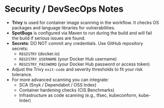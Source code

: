 # Security / DevSecOps Notes

- **Trivy** is used for container image scanning in the workflow. It checks OS packages and language libraries for vulnerabilities.
- **SpotBugs** is configured via Maven to run during the build and will fail the build if serious issues are found.
- **Secrets**: DO NOT commit any credentials. Use GitHub repository secrets:
  - `REGISTRY` (docker.io)
  - `REGISTRY_USERNAME` (your Docker Hub username)
  - `REGISTRY_PASSWORD` (your Docker Hub password or access token)
- Adjust the Trivy `exit-code` and severity thresholds to fit your risk tolerance.
- For more advanced scanning you can integrate:
  - SCA (Snyk / Dependabot / OSS Index)
  - Container hardening checks (CIS Benchmarks)
  - Infrastructure as code scanning (e.g., tfsec, kubeconform, kube-linter)
